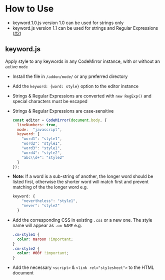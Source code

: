 # How to Use

- keyword.1.0.js version 1.0 can be used for strings only
- keyword.js version 1.1 can be used for strings and Regular Expressions ([#2](https://github.com/erosman/CodeMirror-plus/issues/2))

## keyword.js
Apply style to any keywords in any CodeMirror instance, with or without an active `mode`

- Install the file in `/addon/mode/` or any preferred directory
- Add the `keyword: {word: style}` option to the editor instance
- Strings & Regular Expressions are converted with `new RegExp()` and special characters must be escaped
- Strings & Regular Expressions are case-sensitive
 
    ```js
    const editor = CodeMirror(document.body, {
      lineNumbers: true,
      mode:  "javascript",
      keyword: {
        "word1": "style1",
        "word2": "style1",
        "word3": "style1",
        "word4": "style2",
        "abc\\d+": "style2"
      }
    });
    ```
- **Note**: If a word is a sub-string of another, the longer word should be listed first, otherwise the shorter word will match first and prevent matching of the the longer word e.g.

    ```js
    keyword: {
        "nevertheless": "style1",
        "never": "style2"
      }
    ```

- Add the corresponding CSS in existing `.css` or a new one. The style name will appear as `.cm-NAME` e.g.
    
    ```css
    .cm-style1 {
      color: maroon !important;
    }
    .cm-style2 {
      color: #00f !important;
    }
    ```

- Add the necessary `<script>` & `<link rel="stylesheet">` to the HTML document
